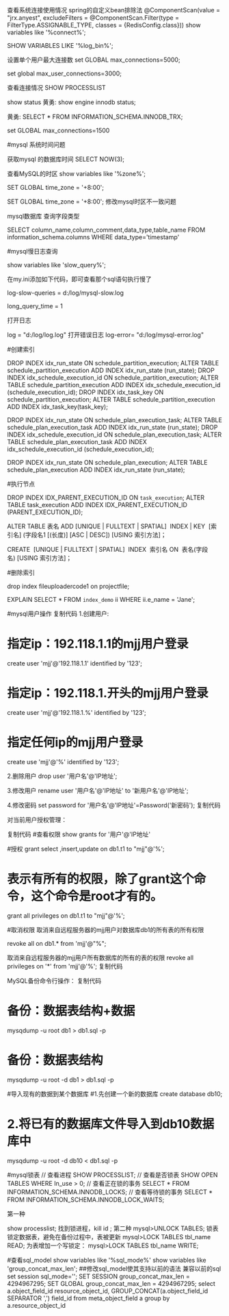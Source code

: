 查看系统连接使用情况
spring的自定义bean排除法
@ComponentScan(value = "jrx.anyest", excludeFilters = @ComponentScan.Filter(type = FilterType.ASSIGNABLE_TYPE, classes = {RedisConfig.class}))
show variables like '%connect%';

SHOW VARIABLES LIKE '%log_bin%';

设置单个用户最大连接数
set GLOBAL max_connections=5000;

set global max_user_connections=3000;

查看连接情况
SHOW PROCESSLIST

show status
黄勇:
show engine innodb status;

黄勇:
SELECT * FROM INFORMATION_SCHEMA.INNODB_TRX;



set GLOBAL max_connections=1500


#mysql  系统时间问题

获取mysql  的数据库时间   SELECT NOW(3);

查看MySQL的时区
show variables like '%zone%';

SET GLOBAL time_zone = '+8:00';

SET GLOBAL time_zone = '+8:00';  修改mysql时区不一致问题

mysql数据库 查询字段类型

SELECT column_name,column_comment,data_type,table_name 
FROM information_schema.columns 
WHERE data_type='timestamp'


#mysql慢日志查询

show variables like 'slow_query%';

在my.ini添加如下代码，即可查看那个sql语句执行慢了

log-slow-queries = d:/log/mysql-slow.log

long_query_time = 1

打开日志

log = "d:/log/log.log"
打开错误日志
log-error= "d:/log/mysql-error.log"


#创建索引

DROP INDEX idx_run_state ON schedule_partition_execution;
ALTER TABLE schedule_partition_execution ADD INDEX idx_run_state (run_state);
  DROP INDEX idx_schedule_execution_id ON schedule_partition_execution;
 ALTER TABLE schedule_partition_execution ADD INDEX idx_schedule_execution_id (schedule_execution_id);
   DROP INDEX idx_task_key ON schedule_partition_execution;
 ALTER TABLE schedule_partition_execution ADD INDEX idx_task_key(task_key);


DROP INDEX idx_run_state ON schedule_plan_execution_task;
ALTER TABLE schedule_plan_execution_task ADD INDEX idx_run_state (run_state);
DROP INDEX idx_schedule_execution_id ON schedule_plan_execution_task;
ALTER TABLE schedule_plan_execution_task ADD INDEX idx_schedule_execution_id (schedule_execution_id);


DROP INDEX idx_run_state ON schedule_plan_execution;
ALTER TABLE schedule_plan_execution ADD INDEX idx_run_state (run_state);

#执行节点

 DROP INDEX IDX_PARENT_EXECUTION_ID ON `task_execution`;
ALTER TABLE task_execution ADD INDEX IDX_PARENT_EXECUTION_ID (PARENT_EXECUTION_ID);




ALTER TABLE 表名 ADD [UNIQUE | FULLTEXT | SPATIAL]  INDEX | KEY  [索引名] (字段名1 [(长度)] [ASC | DESC]) [USING 索引方法]；



CREATE  [UNIQUE | FULLTEXT | SPATIAL]  INDEX  索引名 ON  表名(字段名) [USING 索引方法]；

#删除索引

drop index fileuploadercode1 on projectfile;

EXPLAIN SELECT * FROM `index_demo` ii WHERE ii.e_name = 'Jane';


#mysql用户操作
复制代码
1.创建用户:
# 指定ip：192.118.1.1的mjj用户登录
create user 'mjj'@'192.118.1.1' identified by '123';
# 指定ip：192.118.1.开头的mjj用户登录
create user 'mjj'@'192.118.1.%' identified by '123';
# 指定任何ip的mjj用户登录
create use 'mjj'@'%' identified by '123';

2.删除用户
drop user '用户名'@'IP地址';


3.修改用户
rename user '用户名'@'IP地址' to '新用户名'@'IP地址';

4.修改密码
set password for '用户名'@'IP地址'=Password('新密码');
复制代码
 

对当前用户授权管理：
　　

复制代码
#查看权限
show grants for '用户'@'IP地址'

#授权
grant select ,insert,update on db1.t1 to "mjj"@'%';

# 表示有所有的权限，除了grant这个命令，这个命令是root才有的。
grant all privileges  on db1.t1 to "mjj"@'%';

#取消权限
取消来自远程服务器的mjj用户对数据库db1的所有表的所有权限

revoke all on db1.* from 'mjj'@"%";  

取消来自远程服务器的mjj用户所有数据库的所有的表的权限
revoke all privileges on '*' from 'mjj'@'%';
复制代码
 

MySQL备份命令行操作：
复制代码
# 备份：数据表结构+数据
mysqdump -u root db1 > db1.sql -p


# 备份：数据表结构
mysqdump -u root -d db1 > db1.sql -p

#导入现有的数据到某个数据库
#1.先创建一个新的数据库
create database db10;
# 2.将已有的数据库文件导入到db10数据库中
mysqdump -u root -d db10 < db1.sql -p



#mysql锁表
// 查看进程
SHOW PROCESSLIST;
// 查看是否锁表
SHOW OPEN TABLES WHERE In_use > 0;
// 查看正在锁的事务
SELECT * FROM INFORMATION_SCHEMA.INNODB_LOCKS; 
// 查看等待锁的事务
    SELECT * FROM INFORMATION_SCHEMA.INNODB_LOCK_WAITS; 


第一种

show processlist;
找到锁进程，kill id ;
第二种
mysql>UNLOCK TABLES;
锁表
锁定数据表，避免在备份过程中，表被更新
mysql>LOCK TABLES tbl_name READ;
为表增加一个写锁定：
mysql>LOCK TABLES tbl_name WRITE;

#查看sql_model
show variables like '%sql_mode%'
show variables like 'group_concat_max_len';
##修改sql_model使其支持以前的语法  兼容以前的sql
 set session sql_mode='';
 SET SESSION group_concat_max_len = 4294967295;
 SET GLOBAL group_concat_max_len = 4294967295;
select a.object_field_id resource_object_id, GROUP_CONCAT(a.object_field_id SEPARATOR ',') field_id from meta_object_field a  group by a.resource_object_id




